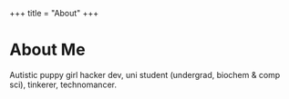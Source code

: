 +++
title = "About"
+++

# About Me
Autistic puppy girl hacker dev, uni student (undergrad, biochem & comp sci), tinkerer, technomancer.